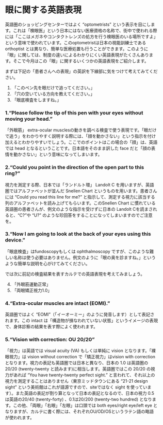 # 眼に関する英語表現

英語圏のショッピングセンターではよく “optometrists” という表示を目にします。これは「検眼医」という日本にはない医療資格の名称で、街中で使われる際には「ここはメガネやコンタクトレンズの処方を行う検眼医のいる場所ですよ」という意味で使われています。このoptometristは日本の視能訓練士である orthoptist とは異なり、簡単な医療処置も行うことができます。このように「眼」に関しては、制度の違いによるわかりにくい英語表現がたくさんあります。そこで今月はこの「眼」に関するいくつかの英語表現をご紹介します。

まずは下記の「患者さんへの表現」の英訳を下線部に気をつけて考えてみてください。

1. 「このペン先を眼だけで追ってください。」
2. 「穴の空いている方向を教えてください。」
3. 「眼底検査をしますね。」

### 1.“Please follow the tip of this pen with your eyes without moving your head.”

「外眼筋」 extra-ocular musclesの動きを調べる検査で使う表現です。「眼だけで追う」をわかりやすく説明する際には、「顔を動かさない」という指示を付け加えるとわかりやすいでしょう。ここでのポイントはこの場合の「顔」は、英語では head となるということです。日本語をそのまま訳した face だと「顔の表情を動かさない」という意味になってしまいます。

### 2.“Could you point in the direction of the open part to this ring?”

視力を測定する際、日本では「ランドルト環」 Landolt C を用いますが、英語圏ではアルファベットが並んだ Snellen Chart というものを用います。患者さんには “Could you read this line for me?” と指示して、測定する視力に該当する列のアルファベットを読み上げてもらいます。このSnellen Chart に慣れている英語圏の患者さんが、例文のような指示を受けずに日本の Landolt Cを読まされると、“C?”や “U?” のような珍回答をすることになってしまいますのでご注意を。

### 3.“Now I am going to look at the back of your eyes using this device.”

「眼底検査」はfundoscopyもしくは ophthalmoscopy ですが、このような難しい名称は使う必要はありません。例文のように「眼の奥を診ますね。」というような簡単な説明を心がけてみてください。

では次に前記の検査結果を表すカルテでの英語表現を考えてみましょう。

4. 「外眼筋運動正常」
5. 「両眼矯正視力1.0」

### 4.“Extra-ocular muscles are intact (EOMI).”

英語圏ではよく “EOMI”（「イーオーミー」のように発音します）として表記されます。この intact は「構造物が損なわれていない状態」というイメージの表現で、身体診察の結果を表す際によく使われます。

### 5.“Vision with correction: OU 20/20”

「視力」は英語では visual acuity (VA) もしくは単純に vision となります。「裸眼視力」は vision without correction で「矯正視力」はvision with correction となります。視力の表記も英語圏では日本と異なり、日本の 1.0 は英語圏の 20/20 (twenty-twenty と読みます)に相当します。英語圏ではこの 20/20 の視力があれば “You have twenty-twenty perfect sight.” と言われて、それ以上の視力を測定することはありません（東京ミッドタウンにある “21-21 design sight” という美術館はこれが語源ですので、siteではなく sight を使っています）。また英語の表記が割り算となって日本の表記となるので、日本の視力 0.5 は英語の20/40 (twenty-forty) 、0.1は20/200 (twenty-two hundred) となります。この他、「両眼」「右眼」「左眼」は口頭では both eyes/right eye/left eye となりますが、カルテに書く際には、それぞれOU/OD/OSというラテン語の略語が使われます。
